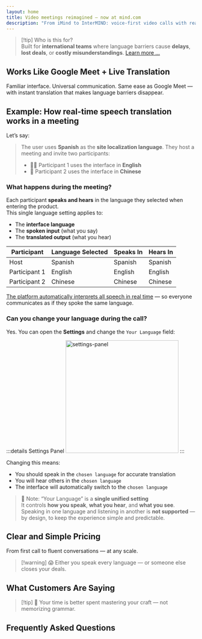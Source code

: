 ```yaml
---
layout: home
title: Video meetings reimagined — now at mind.com
description: "From iMind to InterMIND: voice-first video calls with real-time AI-powered interpretation."
---
```


<script setup>
import HomeUSPSection from '../HomeUSPSection.vue'
import HowItWorksSection from '../HowItWorksSection.vue'
import PricingPlansSection from '../PricingPlansSection.vue'
import FAQSection from '../FAQSection.vue'
import HomeFooterSection from '../HomeFooterSection.vue'
</script>

<HeroSection
  title="Video meetings reimagined <br>— now at **mind.com**"
  text="From iMind to InterMIND: voice-first video calls with live speech translation.">
<AuthButton text="Start Now" buttonClass="brand"/>
</HeroSection>

<HomeUSPSection />

> [!tip] Who is this for?  
> Built for **international teams** where language barriers cause **delays**, **lost deals**, or **costly misunderstandings**. [Learn more ...](../product/overview/markets)

## Works Like Google Meet + Live Translation

Familiar interface. Universal communication. Same ease as Google Meet — with instant translation that makes language barriers disappear.

<HowItWorksSection />

<span id="Example"></span>

## Example: How real-time speech translation works in a meeting

Let’s say:

> The user uses **Spanish** as the **site localization language**. They host a meeting and invite two participants:
>
> - 🧑‍💼 Participant 1 uses the interface in **English**
> - 👩 Participant 2 uses the interface in **Chinese**

### What happens during the meeting?

Each participant **speaks and hears** in the language they selected when entering the product.  
This single language setting applies to:

- The **interface language**
- The **spoken input** (what you say)
- The **translated output** (what you hear)

| Participant   | Language Selected | Speaks In | Hears In |
| ------------- | ----------------- | --------- | -------- |
| Host          | Spanish           | Spanish   | Spanish  |
| Participant 1 | English           | English   | English  |
| Participant 2 | Chinese           | Chinese   | Chinese  |

[The platform automatically interprets all speech in real time](../product/overview/how-it-works) — so everyone communicates as if they spoke the same language.

### Can you change your language during the call?

Yes. You can open the **Settings** and change the `Your Language` field:

:::details Settings Panel
<img src="/settings.png" alt="settings-panel" width="300px" />
:::

Changing this means:

- You should speak in the `chosen language` for accurate translation
- You will hear others in the `chosen language`
- The interface will automatically switch to the `chosen language`

> 📌 Note: “Your Language” is a **single unified setting**  
> It controls **how you speak**, **what you hear**, and **what you see**.  
> Speaking in one language and listening in another is **not supported** — by design, to keep the experience simple and predictable.

## Clear and Simple Pricing

From first call to fluent conversations — at any scale.

<PricingPlansSection />

> [!warning] 😱 Either you speak every language — or someone else closes your deals.

<span id="Testimonials"></span>

## What Customers Are Saying

<AutoScrollTestimonials testimonialsUrl="/testimonials.json"/>

> [!tip] 🥇 Your time is better spent mastering your craft — not memorizing grammar.

## Frequently Asked Questions

<FAQSection />
<HomeFooterSection />
